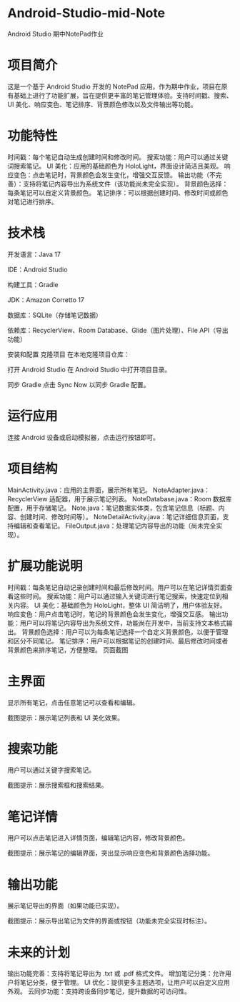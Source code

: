 # Android-Studio-mid-Note
Android Studio 期中NotePad作业

# 项目简介
这是一个基于 Android Studio 开发的 NotePad 应用，作为期中作业，项目在原有基础上进行了功能扩展，旨在提供更丰富的笔记管理体验。支持时间戳、搜索、UI 美化、响应变色、笔记排序、背景颜色修改以及文件输出等功能。

# 功能特性
时间戳：每个笔记自动生成创建时间和修改时间。
搜索功能：用户可以通过关键词搜索笔记。
UI 美化：应用的基础颜色为 HoloLight，界面设计简洁且美观。
响应变色：点击笔记时，背景颜色会发生变化，增强交互反馈。
输出功能（不完善）：支持将笔记内容导出为系统文件（该功能尚未完全实现）。
背景颜色选择：每条笔记可以自定义背景颜色。
笔记排序：可以根据创建时间、修改时间或颜色对笔记进行排序。
# 技术栈
开发语言：Java 17

IDE：Android Studio

构建工具：Gradle

JDK：Amazon Corretto 17

数据库：SQLite（存储笔记数据）

依赖库：RecyclerView、Room Database、Glide（图片处理）、File API（导出功能）

安装和配置
克隆项目
在本地克隆项目仓库：

打开 Android Studio
在 Android Studio 中打开项目目录。

同步 Gradle
点击 Sync Now 以同步 Gradle 配置。

# 运行应用
连接 Android 设备或启动模拟器，点击运行按钮即可。

# 项目结构
MainActivity.java：应用的主界面，展示所有笔记。
NoteAdapter.java：RecyclerView 适配器，用于展示笔记列表。
NoteDatabase.java：Room 数据库配置，用于存储笔记。
Note.java：笔记数据实体类，包含笔记信息（标题、内容、创建时间、修改时间等）。
NoteDetailActivity.java：笔记详细信息页面，支持编辑和查看笔记。
FileOutput.java：处理笔记内容导出的功能（尚未完全实现）。
# 扩展功能说明
时间戳：每条笔记自动记录创建时间和最后修改时间。用户可以在笔记详情页面查看这些时间。
搜索功能：用户可以通过输入关键词进行笔记搜索，快速定位到相关内容。
UI 美化：基础颜色为 HoloLight，整体 UI 简洁明了，用户体验友好。
响应变色：用户点击笔记时，笔记的背景颜色会发生变化，增强交互感。
输出功能：用户可以将笔记内容导出为系统文件，功能尚在开发中，当前支持文本格式输出。
背景颜色选择：用户可以为每条笔记选择一个自定义背景颜色，以便于管理和区分不同笔记。
笔记排序：用户可以根据笔记的创建时间、最后修改时间或者背景颜色来排序笔记，方便整理。
页面截图
# 主界面
显示所有笔记，点击任意笔记可以查看和编辑。


截图提示：展示笔记列表和 UI 美化效果。

# 搜索功能
用户可以通过关键字搜索笔记。


截图提示：展示搜索框和搜索结果。

# 笔记详情
用户可以点击笔记进入详情页面，编辑笔记内容，修改背景颜色。


截图提示：展示笔记的编辑界面，突出显示响应变色和背景颜色选择功能。

# 输出功能
展示笔记导出的界面（如果功能已实现）。


截图提示：展示导出笔记为文件的界面或按钮（功能未完全实现时标注）。

# 未来的计划
输出功能完善：支持将笔记导出为 .txt 或 .pdf 格式文件。
增加笔记分类：允许用户将笔记分类，便于管理。
UI 优化：提供更多主题选项，让用户可以自定义应用外观。
云同步功能：支持跨设备同步笔记，提升数据的可访问性。


